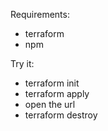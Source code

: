 Requirements:

* terraform
* npm

Try it:

* terraform init
* terraform apply
* open the url
* terraform destroy
